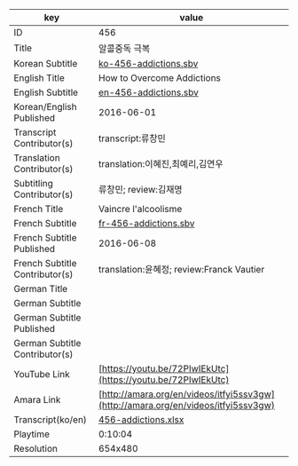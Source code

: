 |  key  |  value  |
|-------|---------|
| ID            | 456 |
| Title         | 알콜중독 극복 |
| Korean Subtitle | [ko-456-addictions.sbv](https://github.com/jungtosociety/dharma-qna/raw/master/sub/456/ko-456-addictions.sbv) |
| English Title | How to Overcome Addictions |
| English Subtitle | [en-456-addictions.sbv](https://github.com/jungtosociety/dharma-qna/raw/master/sub/456/en-456-addictions.sbv) |
| Korean/English Published     | 2016-06-01 |
| Transcript Contributor(s)   | transcript:류창민 |
| Translation Contributor(s)   | translation:이혜진,최예리,김연우 |
| Subtitling Contributor(s)   | 류창민; review:김재명 |
| French Title | Vaincre l'alcoolisme |
| French Subtitle | [fr-456-addictions.sbv](https://github.com/jungtosociety/dharma-qna/raw/master/sub/456/fr-456-addictions.sbv) |
| French Subtitle Published | 2016-06-08 |
| French Subtitle Contributor(s) | translation:윤혜정; review:Franck Vautier |
| German Title |  |
| German Subtitle |  |
| German Subtitle Published |  |
| German Subtitle Contributor(s) |  |
| YouTube Link  | [https://youtu.be/72PIwIEkUtc](https://youtu.be/72PIwIEkUtc) |
| Amara Link    | [http://amara.org/en/videos/itfyi5ssv3gw](http://amara.org/en/videos/itfyi5ssv3gw) |
| Transcript(ko/en) | [456-addictions.xlsx](https://github.com/jungtosociety/dharma-qna/raw/master/sub/456/456-addictions.xlsx) |
| Playtime | 0:10:04 |
| Resolution | 654x480|
